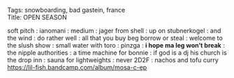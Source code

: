 Tags: snowboarding, bad gastein, france  
Title: OPEN SEASON  
  
soft pitch : ianomani : medium : jager from shell : up on stubnerkogel : and the wind : do rather well : all that you buy beg borrow or steal : welcome to the slush show : small water with toro : pinzga : **i hope ma leg won’t break** : the nipple authorities : a time machine for bonnie : if god is a dj his church is the drop inn : sauna for lightweights : never 2D2F : nachos and tofu curry  
<https://lil-fish.bandcamp.com/album/mosa-c-ep>  

